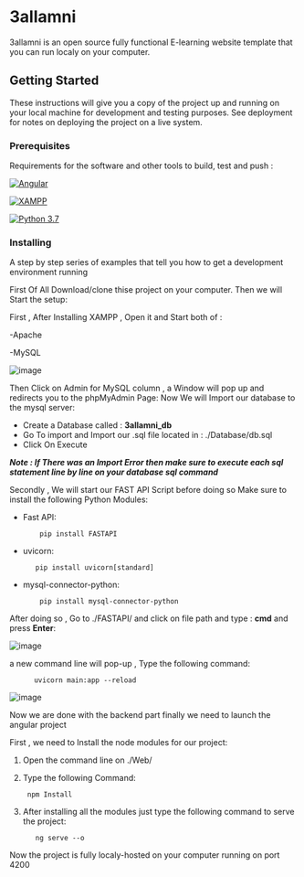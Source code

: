 # 3allamni
3allamni is an open source  fully functional E-learning website template that you can run localy on your computer.
## Getting Started
These instructions will give you a copy of the project up and running on
your local machine for development and testing purposes. See deployment
for notes on deploying the project on a live system.
### Prerequisites
Requirements for the software and other tools to build, test and push :



[![Angular](https://cdn.iconscout.com/icon/free/png-32/angular-2752246-2285063.png)][1]

[![XAMPP](https://cdn.icon-icons.com/icons2/1381/PNG/32/xampp_94513.png)][2]

[![Python 3.7](https://icons.iconarchive.com/icons/papirus-team/papirus-apps/32/python-icon.png)][3]


### Installing
A step by step series of examples that tell you how to get a development
environment running

First Of All Download/clone thise project on your computer.
Then we will Start the setup:

First  , After Installing XAMPP  , Open it and Start both of :

  -Apache
  
  -MySQL
  
  ![image](https://user-images.githubusercontent.com/78027050/117541826-071c5b00-b016-11eb-837c-2d97af2d4ba5.png)
  
Then Click on Admin for MySQL column  , a Window will pop up and redirects you to the phpMyAdmin Page:
Now We will Import our database to the mysql server:

- Create a Database called : **3allamni_db**
- Go To import and Import our .sql file located in : ./Database/db.sql
- Click On Execute

***Note : If There was an Import Error then make sure to execute each sql statement line by line on your database sql command***


Secondly  , We will start our FAST API Script before doing so Make sure to install the following Python Modules:
- Fast API:
          
          pip install FASTAPI
          
- uvicorn:
         
         pip install uvicorn[standard]

- mysql-connector-python:
          
          pip install mysql-connector-python
          
After doing so , Go to ./FASTAPI/ and click on file path and type : **cmd** and press **Enter**:

![image](https://user-images.githubusercontent.com/78027050/117542154-c58caf80-b017-11eb-9ee1-df920b593525.png)

a new command line will pop-up  , Type the following command:
          
          uvicorn main:app --reload
          
 ![image](https://user-images.githubusercontent.com/78027050/117542214-008ee300-b018-11eb-848f-5597e170b0df.png)


Now we are done with the backend part finally we need to launch the angular project

First  , we need to Install the node modules for our project:

1. Open the command line on ./Web/
3. Type the following Command:
      
        npm Install 
      
3. After installing all the modules just type the following command to serve the project:
        
          ng serve --o
          
Now the project is fully localy-hosted on your computer running on port 4200



          
          











[1]: https://angular.io/
[2]: http://apachefriends.org/
[3]:https://www.python.org/downloads/release/python-370/
